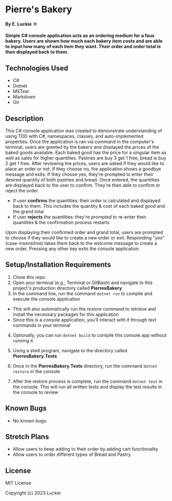 # Pierre's Bakery

#### By E. Luckie ☀️

#### Simple C# console application acts as an ordering medium for a faux bakery. Users are shown how much each bakery item costs and are able to input how many of each item they want. Their order and order total is then displayed back to them.

## Technologies Used

* C#
* Dotnet
* MSTest
* Markdown
* Git

## Description

This C# console application was created to demonstrate understanding of using TDD with C#, namespaces, classes, and auto-implemented properties. Once the application is ran via command in the computer's terminal, users are greeted by the bakery and displayed the prices of the baked goods available. Each baked good has the price for a singular item as well as sales for higher quantities. Pastries are buy 3 get 1 free, bread is buy 2 get 1 free. After reviewing the prices, users are asked if they would like to place an order or not. If they choose no, the application shows a goodbye message and exits. If they choose yes, they're prompted to enter their desired quantity of both pastries and bread. Once entered, the quantities are displayed back to the user to confirm. They're then able to confirm or reject the order.

* If user **confirms** the quantities: their order is calculated and displayed back to them. This includes the quantity & cost of each baked good and the grand total
* If user **rejects** the quantities: they're prompted to re-enter their quantities & the confirmation process restarts

Upon displaying their confirmed order and grand total, users are prompted to choose if they would like to create a new order or exit. Responding "yes" (case-insensitive) takes them back to the welcome message to create a new order. Pressing any other key exits the console application.

## Setup/Installation Requirements

1. Clone this repo
2. Open your terminal (e.g., Terminal or GitBash) and navigate to this project's production directory called **PierresBakery**
3. In the command line, run the command ``dotnet run`` to compile and execute the console application
* This will also automatically run the _restore_ command to retrieve and install the necessary packages for this application
* Since this is a console application, you'll interact with it through text commands in your terminal
4. Optionally, you can run ``dotnet build`` to compile this console app without running it

1. Using a shell program, navigate to the directory called **PierresBakery.Tests**
2. Once in the **PierresBakery.Tests** directory, run the command ``dotnet restore`` in the console
3. After the restore process is complete, run the command ``dotnet test`` in the console. This will run all written tests and display the test results in the console to review

## Known Bugs

* No known bugs.

## Stretch Plans

* Allow users to keep adding to their order by adding cart functionality
* Allow users to order different types of Bread and Pastry

## License

MIT License

Copyright (c) 2023 Luckie

